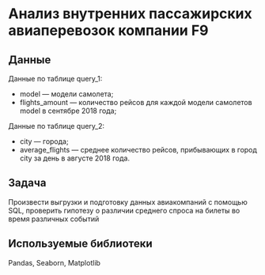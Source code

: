 # Анализ внутренних пассажирских авиаперевозок компании F9
## Данные

Данные по таблице query_1:

* model — модели самолета;
* flights_amount — количество рейсов для каждой модели самолетов model в сентябре 2018 года;

Данные по таблице query_2:

* city — города;
* average_flights — среднее количество рейсов, прибывающих в город city за день в августе 2018 года.

## Задача

Произвести выгрузки и подготовку данных авиакомпаний с помощью SQL, проверить гипотезу о различии среднего спроса на билеты во время различных событий

## Используемые библиотеки

Pandas, Seaborn, Matplotlib
